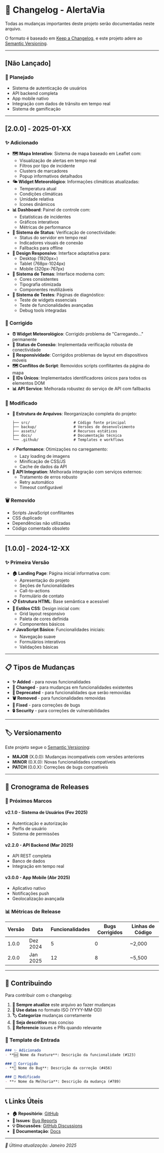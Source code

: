# 📝 Changelog - AlertaVia

Todas as mudanças importantes deste projeto serão documentadas neste arquivo.

O formato é baseado em [Keep a Changelog](https://keepachangelog.com/pt-BR/1.0.0/),
e este projeto adere ao [Semantic Versioning](https://semver.org/lang/pt-BR/).

---

## [Não Lançado]

### 🚀 Planejado
- Sistema de autenticação de usuários
- API backend completa
- App mobile nativo
- Integração com dados de trânsito em tempo real
- Sistema de gamificação

---

## [2.0.0] - 2025-01-XX

### ✨ Adicionado
- **🗺️ Mapa Interativo**: Sistema de mapa baseado em Leaflet com:
  - Visualização de alertas em tempo real
  - Filtros por tipo de incidente
  - Clusters de marcadores
  - Popup informativos detalhados
- **🌤️ Widget Meteorológico**: Informações climáticas atualizadas:
  - Temperatura atual
  - Condições climáticas
  - Umidade relativa
  - Ícones dinâmicos
- **📊 Dashboard**: Painel de controle com:
  - Estatísticas de incidentes
  - Gráficos interativos
  - Métricas de performance
- **🔌 Sistema de Status**: Verificação de conectividade:
  - Status do servidor em tempo real
  - Indicadores visuais de conexão
  - Fallbacks para offline
- **📱 Design Responsivo**: Interface adaptativa para:
  - Desktop (1920px+)
  - Tablet (768px-1024px)
  - Mobile (320px-767px)
- **🎨 Sistema de Temas**: Interface moderna com:
  - Cores consistentes
  - Tipografia otimizada
  - Componentes reutilizáveis
- **🧪 Sistema de Testes**: Páginas de diagnóstico:
  - Teste de widgets essenciais
  - Teste de funcionalidades avançadas
  - Debug tools integradas

### 🐛 Corrigido
- **⏰ Widget Meteorológico**: Corrigido problema de "Carregando..." permanente
- **🔌 Status de Conexão**: Implementada verificação robusta de conectividade
- **📱 Responsividade**: Corrigidos problemas de layout em dispositivos móveis
- **🗺️ Conflitos de Script**: Removidos scripts conflitantes da página do mapa
- **🎯 IDs Únicos**: Implementados identificadores únicos para todos os elementos DOM
- **📊 API Service**: Melhorada robustez do serviço de API com fallbacks

### 🔄 Modificado
- **📁 Estrutura de Arquivos**: Reorganização completa do projeto:
  ```
  ├── src/                    # Código fonte principal
  ├── backup/                 # Versões de desenvolvimento
  ├── assets/                 # Recursos estáticos
  ├── docs/                   # Documentação técnica
  └── .github/                # Templates e workflows
  ```
- **⚡ Performance**: Otimizações no carregamento:
  - Lazy loading de imagens
  - Minificação de CSS/JS
  - Cache de dados da API
- **🔧 API Integration**: Melhorada integração com serviços externos:
  - Tratamento de erros robusto
  - Retry automático
  - Timeout configurável

### 🗑️ Removido
- Scripts JavaScript conflitantes
- CSS duplicado
- Dependências não utilizadas
- Código comentado obsoleto

---

## [1.0.0] - 2024-12-XX

### ✨ Primeira Versão
- **🏠 Landing Page**: Página inicial informativa com:
  - Apresentação do projeto
  - Seções de funcionalidades
  - Call-to-actions
  - Formulário de contato
- **📋 Estrutura HTML**: Base semântica e acessível
- **🎨 Estilos CSS**: Design inicial com:
  - Grid layout responsivo
  - Paleta de cores definida
  - Componentes básicos
- **⚡ JavaScript Básico**: Funcionalidades iniciais:
  - Navegação suave
  - Formulários interativos
  - Validações básicas

---

## 📋 Tipos de Mudanças

- **✨ Added** - para novas funcionalidades
- **🔄 Changed** - para mudanças em funcionalidades existentes
- **🚨 Deprecated** - para funcionalidades que serão removidas
- **🗑️ Removed** - para funcionalidades removidas
- **🐛 Fixed** - para correções de bugs
- **🔒 Security** - para correções de vulnerabilidades

---

## 🏷️ Versionamento

Este projeto segue o [Semantic Versioning](https://semver.org/):

- **MAJOR** (X.0.0): Mudanças incompatíveis com versões anteriores
- **MINOR** (0.X.0): Novas funcionalidades compatíveis
- **PATCH** (0.0.X): Correções de bugs compatíveis

---

## 📅 Cronograma de Releases

### 🎯 Próximos Marcos

#### v2.1.0 - Sistema de Usuários (Fev 2025)
- Autenticação e autorização
- Perfis de usuário
- Sistema de permissões

#### v2.2.0 - API Backend (Mar 2025)
- API REST completa
- Banco de dados
- Integração em tempo real

#### v3.0.0 - App Mobile (Abr 2025)
- Aplicativo nativo
- Notificações push
- Geolocalização avançada

### 📊 Métricas de Release

| Versão | Data | Funcionalidades | Bugs Corrigidos | Linhas de Código |
|--------|------|-----------------|------------------|------------------|
| 1.0.0  | Dez 2024 | 5 | 0 | ~2,000 |
| 2.0.0  | Jan 2025 | 12 | 8 | ~5,500 |

---

## 🤝 Contribuindo

Para contribuir com o changelog:

1. **📝 Sempre atualize** este arquivo ao fazer mudanças
2. **📅 Use datas** no formato ISO (YYYY-MM-DD)
3. **🏷️ Categorize** mudanças corretamente
4. **📖 Seja descritivo** mas conciso
5. **🔗 Referencie** issues e PRs quando relevante

### 📝 Template de Entrada

```markdown
### ✨ Adicionado
- **🆕 Nome da Feature**: Descrição da funcionalidade (#123)

### 🐛 Corrigido
- **🔧 Nome do Bug**: Descrição da correção (#456)

### 🔄 Modificado
- **⚡ Nome da Melhoria**: Descrição da mudança (#789)
```

---

## 📞 Links Úteis

- **🏠 Repositório**: [GitHub](https://github.com/AlertaVia/alertavia)
- **🐛 Issues**: [Bug Reports](https://github.com/AlertaVia/alertavia/issues)
- **💡 Discussões**: [GitHub Discussions](https://github.com/AlertaVia/alertavia/discussions)
- **📖 Documentação**: [Docs](https://alertavia.github.io/docs)

---

*📅 Última atualização: Janeiro 2025*
